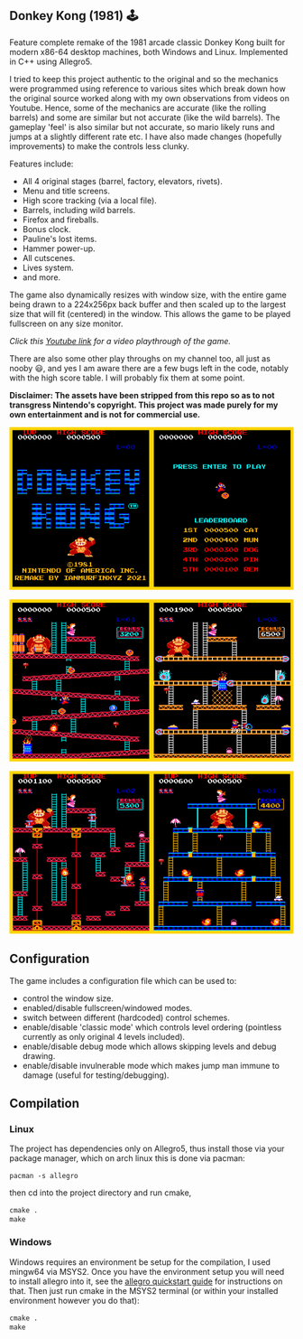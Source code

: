 ## Donkey Kong (1981) :joystick:

Feature complete remake of the 1981 arcade classic Donkey Kong built for modern x86-64 desktop machines, both
Windows and Linux. Implemented in C++ using Allegro5. 

I tried to keep this project authentic to the original and so the mechanics were programmed using reference to 
various sites which break down how the original source worked along with my own observations from videos on 
Youtube. Hence, some of the mechanics are accurate (like the rolling barrels) and some are similar but not
accurate (like the wild barrels). The gameplay 'feel' is also similar but not accurate, so mario likely runs
and jumps at a slightly different rate etc. I have also made changes (hopefully improvements) to make the
controls less clunky.

Features include:

- All 4 original stages (barrel, factory, elevators, rivets).
- Menu and title screens.
- High score tracking (via a local file).
- Barrels, including wild barrels.
- Firefox and fireballs.
- Bonus clock.
- Pauline's lost items.
- Hammer power-up.
- All cutscenes. 
- Lives system.
- and more.

The game also dynamically resizes with window size, with the entire game being drawn to a 224x256px back buffer
and then scaled up to the largest size that will fit (centered) in the window. This allows the game to be played
fullscreen on any size monitor.

*Click this [Youtube link](https://www.youtube.com/watch?v=Hm3gQ7G5vNY&t=471s) for a video playthrough of the game.*

There are also some other play throughs on my channel too, all just as nooby :smiley:, and yes I am aware there are a
few bugs left in the code, notably with the high score table. I will probably fix them at some point.

**Disclaimer: The assets have been stripped from this repo so as to not transgress Nintendo's 
copyright. This project was made purely for my own entertainment and is not for 
commercial use.**

<p align="center">
  <img src="doc/menus.jpg" alt="menus screenshot"/>
</p>
<p align="center">
  <img src="doc/barrels_factory.jpg" alt="barrels & factory stage screenshot"/>
</p>
<p align="center">
  <img src="doc/elevators_rivets.jpg" alt="elevators & rivets stage screenshot"/>
</p>

## Configuration

The game includes a configuration file which can be used to:

- control the window size.
- enabled/disable fullscreen/windowed modes.
- switch between different (hardcoded) control schemes.
- enable/disable 'classic mode' which controls level ordering (pointless currently as only original 4 levels included).
- enable/disable debug mode which allows skipping levels and debug drawing.
- enable/disable invulnerable mode which makes jump man immune to damage (useful for testing/debugging).

## Compilation

### Linux

The project has dependencies only on Allegro5, thus install those via your package manager, which
on arch linux this is done via pacman:

```shell
pacman -s allegro
```

then cd into the project directory and run cmake,

```shell
cmake .
make
```

### Windows

Windows requires an environment be setup for the compilation, I used mingw64 via MSYS2. Once you have the
environment setup you will need to install allegro into it, see the [allegro quickstart guide](https://github.com/liballeg/allegro_wiki/wiki/Quickstart)
for instructions on that. Then just run cmake in the MSYS2 terminal (or within your installed environment however you
do that):

```shell
cmake .
make
```
